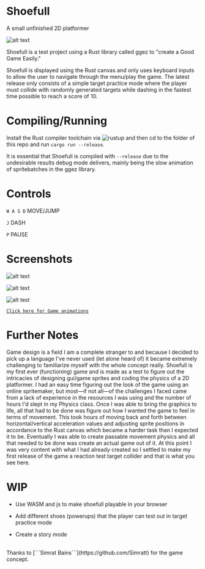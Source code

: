 # Shoefull
A small unfinished 2D platformer

![alt text](https://i.imgur.com/Ykqcvyf.png)

Shoefull is a test project using a Rust library called ggez to "create a Good Game Easily."

Shoefull is displayed using the Rust canvas and only uses keyboard inputs to allow the user to navigate through the menu/play the game. The latest release only consists of a simple target practice mode where the player must collide with randomly generated targets while dashing in the fastest time possible to reach a score of 10.

# Compiling/Running

Install the Rust compiler toolchain via ![```rustup```](https://rustup.rs/) and then cd to the folder of this repo and run ```cargo run --release```.

It is essential that Shoefull is compiled with ```--release``` due to the undesirable results debug mode delivers, mainly being the slow animation of spritebatches in the ggez library.

# Controls

```W A S D```  MOVE/JUMP


```J```  DASH

```P```  PAUSE

# Screenshots

![alt text](https://i.imgur.com/fRplxM3.png)

![alt text](https://i.imgur.com/dO0d1GU.png)

![alt test](https://i.imgur.com/xBav025.png)

[```Click here for Game animations```](https://www.piskelapp.com/user/5510105074761728/public)

# Further Notes

Game design is a field I am a complete stranger to and because I decided to pick up a language I've never used (let alone heard of) it became extremely challenging to familiarize myself with the whole concept really. Shoefull is my first ever (functioning) game and is made as a test to figure out the intricacies of designing gui/game sprites and coding the physics of a 2D platformer. I had an easy time figuring out the look of the game using an online spritemaker, but most—if not all—of the challenges I faced came from a lack of experience in the resources I was using and the number of hours I'd slept in my Physics class. Once I was able to bring the graphics to life, all that had to be done was figure out how I wanted the game to feel in terms of movement. This took hours of moving back and forth between horizontal/vertical acceleration values and adjusting sprite positions in accordance to the Rust canvas which became a harder task than I expected it to be. Eventually I was able to create passable movement physics and all that needed to be done was create an actual game out of it. At this point I was very content with what I had already created so I settled to make my first release of the game a reaction test target collider and that is what you see here.

# WIP

* Use WASM and js to make shoefull playable in your browser

* Add different shoes (powerups) that the player can test out in target practice mode

* Create a story mode

<br/>
Thanks to [```Simrat Bains```](https://github.com/Simratt) for the game concept.
